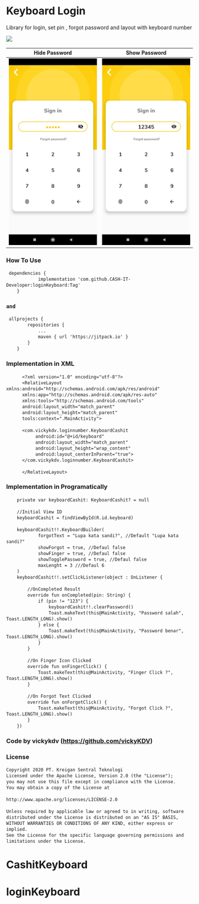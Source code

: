 # Keyboard Login
Library for login, set pin , forgot password and layout with keyboard number

[![](https://jitpack.io/v/CASH-IT-Developer/loginKeyboard.svg)](https://jitpack.io/#CASH-IT-Developer/loginKeyboard)


Hide Password              |  Show Password
:-------------------------:|:-------------------------:
![alt text](https://raw.githubusercontent.com/CASH-IT-Developer/loginKeyboard/master/ck1.jpeg)  |  ![alt text](https://raw.githubusercontent.com/CASH-IT-Developer/loginKeyboard/master/ck2.jpeg)



### How To Use
     dependencies {
     	        implementation 'com.github.CASH-IT-Developer:loginKeyboard:Tag'
     	}
     
     
### `and` 
     
     allprojects {
     		repositories {
     			...
     			maven { url 'https://jitpack.io' }
     		}
     	}

### Implementation in XML

          <?xml version="1.0" encoding="utf-8"?>
          <RelativeLayout xmlns:android="http://schemas.android.com/apk/res/android"
          xmlns:app="http://schemas.android.com/apk/res-auto"
          xmlns:tools="http://schemas.android.com/tools"
          android:layout_width="match_parent"
          android:layout_height="match_parent"
          tools:context=".MainActivity">

          <com.vickykdv.loginnumber.KeyboardCashit
               android:id="@+id/keyboard"
               android:layout_width="match_parent"
               android:layout_height="wrap_content"
               android:layout_centerInParent="true">
          </com.vickykdv.loginnumber.KeyboardCashit>
      
          </RelativeLayout>


### Implementation in Programatically
        private var keyboardCashit: KeyboardCashit? = null
          
        //Initial View ID
        keyboardCashit = findViewById(R.id.keyboard)
        
        keyboardCashit!!.KeyboardBuilder(
                forgotText = "Lupa kata sandi?", //Default "Lupa kata sandi?"
                showForgot = true, //Defaul false 
                showFinger = true, //Defaul false
                showTogglePassword = true, //Defaul false
                maxLenght = 3 ///Defaul 6
        )
        keyboardCashit!!.setClickListener(object : OnListener {
        
            //OnCompleted Result
            override fun onCompleted(pin: String) {
                if (pin != "123") {
                    keyboardCashit!!.clearPassword()
                    Toast.makeText(this@MainActivity, "Password salah", Toast.LENGTH_LONG).show()
                } else {
                    Toast.makeText(this@MainActivity, "Password benar", Toast.LENGTH_LONG).show()
                }
            }

            //On Finger Icon Clicked
            override fun onFingerClick() {
                Toast.makeText(this@MainActivity, "Finger Click ?", Toast.LENGTH_LONG).show()
            }

            //On Forgot Text Clicked
            override fun onForgotClick() {
                Toast.makeText(this@MainActivity, "Forgot Click ?", Toast.LENGTH_LONG).show()
            }
        })
        
        
   ### Code by vickykdv (https://github.com/vickyKDV) 
   
   
   ### License
          
    Copyright 2020 PT. Kreigan Sentral Teknologi
    Licensed under the Apache License, Version 2.0 (the "License");
    you may not use this file except in compliance with the License.
    You may obtain a copy of the License at
          
    http://www.apache.org/licenses/LICENSE-2.0

    Unless required by applicable law or agreed to in writing, software
    distributed under the License is distributed on an "AS IS" BASIS,
    WITHOUT WARRANTIES OR CONDITIONS OF ANY KIND, either express or implied.
    See the License for the specific language governing permissions and
    limitations under the License.
# CashitKeyboard
# loginKeyboard
